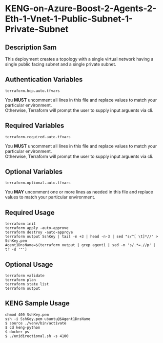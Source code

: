 # KENG-on-Azure-Boost-2-Agents-2-Eth-1-Vnet-1-Public-Subnet-1-Private-Subnet

## Description Sam
This deployment creates a topology with a single virtual network having a single public facing subnet and a single private subnet.

## Authentication Variables
```
terraform.hcp.auto.tfvars
```
You **MUST** uncomment all lines in this file and replace values to match your particular environment.  
Otherwise, Terraform will prompt the user to supply input arguents via cli.

## Required Variables
```
terraform.required.auto.tfvars
```
You **MUST** uncomment all lines in this file and replace values to match your particular environment.  
Otherwise, Terraform will prompt the user to supply input arguents via cli.

## Optional Variables
```
terraform.optional.auto.tfvars
```
You **MAY** uncomment one or more lines as needed in this file and replace values to match your particular environment.

## Required Usage
```
terraform init
terraform apply -auto-approve
terraform destroy -auto-approve
terraform output SshKey | tail -n +3 | head -n-3 | sed "s/^[ \t]*//" > SshKey.pem
Agent1DnsName=$(terraform output | grep agent1 | sed -n 's/.*=.//p' | tr -d '"')
```

## Optional Usage
```
terraform validate
terraform plan
terraform state list
terraform output
```

## KENG Sample Usage
```
chmod 400 SshKey.pem
ssh -i SshKey.pem ubuntu@$Agent1DnsName
$ source ./venv/bin/activate
$ cd keng-python
$ docker ps
$ ./unidirectional.sh -s 4100
 ```
